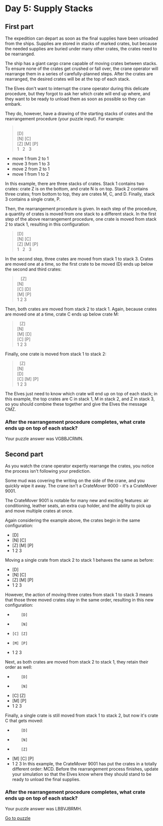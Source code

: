 # Day 5: Supply Stacks

## First part

The expedition can depart as soon as the final supplies have been unloaded from the ships. Supplies are stored in stacks of marked crates, but because the needed supplies are buried under many other crates, the crates need to be rearranged.

The ship has a giant cargo crane capable of moving crates between stacks. To ensure none of the crates get crushed or fall over, the crane operator will rearrange them in a series of carefully-planned steps. After the crates are rearranged, the desired crates will be at the top of each stack.

The Elves don't want to interrupt the crane operator during this delicate procedure, but they forgot to ask her which crate will end up where, and they want to be ready to unload them as soon as possible so they can embark.

They do, however, have a drawing of the starting stacks of crates and the rearrangement procedure (your puzzle input). For example:
> <br/>
>    [D]     <br/>
>[N] [C]     <br/>
>[Z] [M] [P] <br/>
> 1&nbsp;&nbsp;&nbsp;2&nbsp;&nbsp;&nbsp;3  <br/>

- move 1 from 2 to 1
- move 3 from 1 to 3
- move 2 from 2 to 1
- move 1 from 1 to 2

In this example, there are three stacks of crates. Stack 1 contains two crates: crate Z is on the bottom, and crate N is on top. Stack 2 contains three crates; from bottom to top, they are crates M, C, and D. Finally, stack 3 contains a single crate, P.

Then, the rearrangement procedure is given. In each step of the procedure, a quantity of crates is moved from one stack to a different stack. In the first step of the above rearrangement procedure, one crate is moved from stack 2 to stack 1, resulting in this configuration:
>[D]         <br/>
>[N] [C]     <br/>
>[Z] [M] [P] <br/>
> 1&nbsp;&nbsp;&nbsp;2&nbsp;&nbsp;&nbsp;3  <br/>

In the second step, three crates are moved from stack 1 to stack 3. Crates are moved one at a time, so the first crate to be moved (D) ends up below the second and third crates:
>   &nbsp;&nbsp; [Z] <br/>
>        [N] <br/>
>    [C] [D] <br/>
>    [M] [P] <br/>
> 1   2   3  <br/>

Then, both crates are moved from stack 2 to stack 1. Again, because crates are moved one at a time, crate C ends up below crate M:
>    &nbsp;   [Z] <br/>
>        [N] <br/>
>[M]     [D] <br/>
>[C]     [P] <br/>
> 1   2   3  <br/>

Finally, one crate is moved from stack 1 to stack 2:
>   &nbsp;    [Z] <br/>
>        [N] <br/>
>        [D] <br/>
>[C] [M] [P] <br/>
> 1   2   3  <br/>

The Elves just need to know which crate will end up on top of each stack; in this example, the top crates are C in stack 1, M in stack 2, and Z in stack 3, so you should combine these together and give the Elves the message CMZ.

### After the rearrangement procedure completes, what crate ends up on top of each stack?
Your puzzle answer was VGBBJCRMN.

## Second part

As you watch the crane operator expertly rearrange the crates, you notice the process isn't following your prediction.

Some mud was covering the writing on the side of the crane, and you quickly wipe it away. The crane isn't a CrateMover 9000 - it's a CrateMover 9001.

The CrateMover 9001 is notable for many new and exciting features: air conditioning, leather seats, an extra cup holder, and the ability to pick up and move multiple crates at once.

Again considering the example above, the crates begin in the same configuration:
-    [D]    
- [N] [C]    
- [Z] [M] [P]
-  1   2   3 

Moving a single crate from stack 2 to stack 1 behaves the same as before:
- [D]        
- [N] [C]    
- [Z] [M] [P]
-  1   2   3 

However, the action of moving three crates from stack 1 to stack 3 means that those three moved crates stay in the same order, resulting in this new configuration:
-         [D]
-         [N]
-     [C] [Z]
-     [M] [P]
-  1   2   3

Next, as both crates are moved from stack 2 to stack 1, they retain their order as well:
-         [D]
-         [N]
- [C]     [Z]
- [M]     [P]
-  1   2   3

Finally, a single crate is still moved from stack 1 to stack 2, but now it's crate C that gets moved:
-         [D]
-         [N]
-         [Z]
- [M] [C] [P]
-  1   2   3
In this example, the CrateMover 9001 has put the crates in a totally different order: MCD.
Before the rearrangement process finishes, update your simulation so that the Elves know where they should stand to be ready to unload the final supplies. 

### After the rearrangement procedure completes, what crate ends up on top of each stack?
Your puzzle answer was LBBVJBRMH.

[Go to puzzle](https://adventofcode.com/2022/day/5)